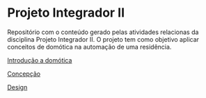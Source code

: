 # Projeto Integrador II
Repositório com o conteúdo gerado pelas atividades relacionas da disciplina Projeto Integrador II.
O projeto tem como objetivo aplicar conceitos de domótica na automação de uma residência.

[Introdução a domótica](https://github.com/luiz-sene/ProjetoIntegradorII/blob/main/Domotica.md)

[Concepção](https://github.com/luiz-sene/ProjetoIntegradorII/blob/main/Concepcao.md)

[Design](https://github.com/luiz-sene/ProjetoIntegradorII/blob/main/Design.md)
